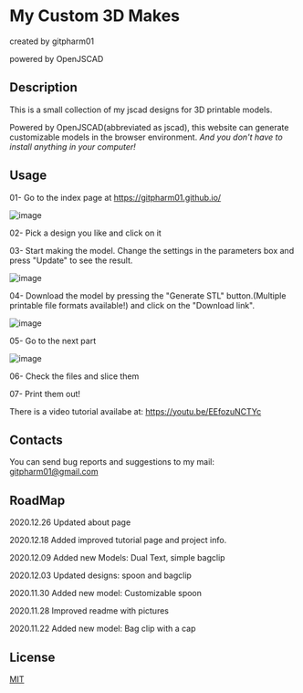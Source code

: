 # My Custom 3D Makes 
created by gitpharm01 

powered by OpenJSCAD
## Description
This is a small collection of my jscad designs for 3D printable models.

Powered by OpenJSCAD(abbreviated as jscad), this website can generate customizable models in the browser environment. *And you don't have to install anything in your computer!*

## Usage
01- Go to the index page at  https://gitpharm01.github.io/

![image](https://github.com/gitpharm01/gitpharm01.github.io/blob/main/imgs/index.png)

02- Pick a design you like and click on it

03- Start making the model. Change the settings in the parameters box and press "Update" to see the result.

![image](https://github.com/gitpharm01/gitpharm01.github.io/blob/main/imgs/part1.png)

04- Download the model by pressing the "Generate STL" button.(Multiple printable file formats available!) and click on the "Download link".

![image](https://github.com/gitpharm01/gitpharm01.github.io/blob/main/imgs/download.png)

05- Go to the next part

![image](https://github.com/gitpharm01/gitpharm01.github.io/blob/main/imgs/secondPart.png)

06- Check the files and slice them

07- Print them out!

There is a video tutorial availabe at: https://youtu.be/EEfozuNCTYc 

## Contacts
You can send bug reports and suggestions to my mail:
gitpharm01@gmail.com

## RoadMap
2020.12.26
Updated about page

2020.12.18
Added improved tutorial page and project info.

2020.12.09
Added new Models: Dual Text, simple bagclip

2020.12.03 
Updated designs: spoon and bagclip

2020.11.30
Added new model: Customizable spoon

2020.11.28
Improved readme with pictures

2020.11.22 
Added new model: Bag clip with a cap 

## License
[MIT](https://choosealicense.com/licenses/mit/)

